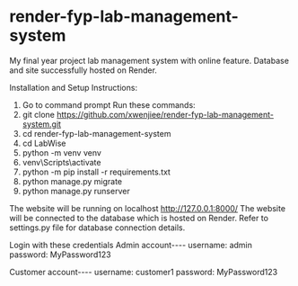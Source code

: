 # render-fyp-lab-management-system
My final year project lab management system with online feature. Database and site successfully hosted on Render.

Installation and Setup Instructions:

1. Go to command prompt
Run these commands: 
2. git clone https://github.com/xwenjiee/render-fyp-lab-management-system.git
3. cd render-fyp-lab-management-system
4. cd LabWise
5. python -m venv venv
6. venv\Scripts\activate
7. python -m pip install -r requirements.txt
8. python manage.py migrate
9. python manage.py runserver

The website will be running on localhost http://127.0.0.1:8000/ 
The website will be connected to the database which is hosted on Render. Refer to settings.py file for database connection details.

Login with these credentials
Admin account----
username: admin
password: MyPassword123

Customer account----
username: customer1
password: MyPassword123
